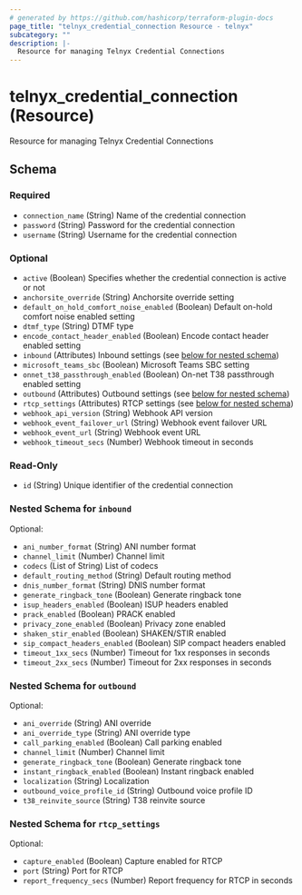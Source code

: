 ```yaml
---
# generated by https://github.com/hashicorp/terraform-plugin-docs
page_title: "telnyx_credential_connection Resource - telnyx"
subcategory: ""
description: |-
  Resource for managing Telnyx Credential Connections
---
```


# telnyx_credential_connection (Resource)

Resource for managing Telnyx Credential Connections



<!-- schema generated by tfplugindocs -->
## Schema

### Required

- `connection_name` (String) Name of the credential connection
- `password` (String) Password for the credential connection
- `username` (String) Username for the credential connection

### Optional

- `active` (Boolean) Specifies whether the credential connection is active or not
- `anchorsite_override` (String) Anchorsite override setting
- `default_on_hold_comfort_noise_enabled` (Boolean) Default on-hold comfort noise enabled setting
- `dtmf_type` (String) DTMF type
- `encode_contact_header_enabled` (Boolean) Encode contact header enabled setting
- `inbound` (Attributes) Inbound settings (see [below for nested schema](#nestedatt--inbound))
- `microsoft_teams_sbc` (Boolean) Microsoft Teams SBC setting
- `onnet_t38_passthrough_enabled` (Boolean) On-net T38 passthrough enabled setting
- `outbound` (Attributes) Outbound settings (see [below for nested schema](#nestedatt--outbound))
- `rtcp_settings` (Attributes) RTCP settings (see [below for nested schema](#nestedatt--rtcp_settings))
- `webhook_api_version` (String) Webhook API version
- `webhook_event_failover_url` (String) Webhook event failover URL
- `webhook_event_url` (String) Webhook event URL
- `webhook_timeout_secs` (Number) Webhook timeout in seconds

### Read-Only

- `id` (String) Unique identifier of the credential connection

<a id="nestedatt--inbound"></a>
### Nested Schema for `inbound`

Optional:

- `ani_number_format` (String) ANI number format
- `channel_limit` (Number) Channel limit
- `codecs` (List of String) List of codecs
- `default_routing_method` (String) Default routing method
- `dnis_number_format` (String) DNIS number format
- `generate_ringback_tone` (Boolean) Generate ringback tone
- `isup_headers_enabled` (Boolean) ISUP headers enabled
- `prack_enabled` (Boolean) PRACK enabled
- `privacy_zone_enabled` (Boolean) Privacy zone enabled
- `shaken_stir_enabled` (Boolean) SHAKEN/STIR enabled
- `sip_compact_headers_enabled` (Boolean) SIP compact headers enabled
- `timeout_1xx_secs` (Number) Timeout for 1xx responses in seconds
- `timeout_2xx_secs` (Number) Timeout for 2xx responses in seconds


<a id="nestedatt--outbound"></a>
### Nested Schema for `outbound`

Optional:

- `ani_override` (String) ANI override
- `ani_override_type` (String) ANI override type
- `call_parking_enabled` (Boolean) Call parking enabled
- `channel_limit` (Number) Channel limit
- `generate_ringback_tone` (Boolean) Generate ringback tone
- `instant_ringback_enabled` (Boolean) Instant ringback enabled
- `localization` (String) Localization
- `outbound_voice_profile_id` (String) Outbound voice profile ID
- `t38_reinvite_source` (String) T38 reinvite source


<a id="nestedatt--rtcp_settings"></a>
### Nested Schema for `rtcp_settings`

Optional:

- `capture_enabled` (Boolean) Capture enabled for RTCP
- `port` (String) Port for RTCP
- `report_frequency_secs` (Number) Report frequency for RTCP in seconds
